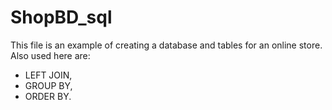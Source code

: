 # ShopBD_sql
This file is an example of creating a database and tables for an online store.
Also used here are:
- LEFT JOIN,
- GROUP BY, 
- ORDER BY.
